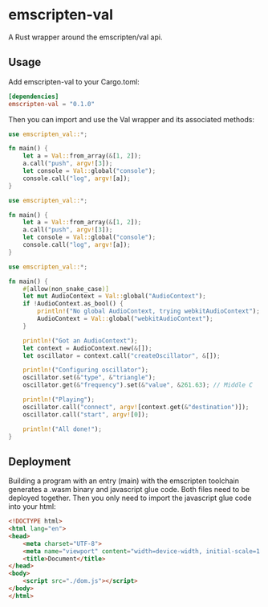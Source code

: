 # emscripten-val

A Rust wrapper around the emscripten/val api.

## Usage
Add emscripten-val to your Cargo.toml:
```toml
[dependencies]
emscripten-val = "0.1.0"
```

Then you can import and use the Val wrapper and its associated methods:
```rust
use emscripten_val::*;

fn main() {
    let a = Val::from_array(&[1, 2]);
    a.call("push", argv![3]);
    let console = Val::global("console");
    console.call("log", argv![a]);
}
```

```rust
use emscripten_val::*;

fn main() {
    let a = Val::from_array(&[1, 2]);
    a.call("push", argv![3]);
    let console = Val::global("console");
    console.call("log", argv![a]);
}
```

```rust
use emscripten_val::*;

fn main() {
    #[allow(non_snake_case)]
    let mut AudioContext = Val::global("AudioContext");
    if !AudioContext.as_bool() {
        println!("No global AudioContext, trying webkitAudioContext");
        AudioContext = Val::global("webkitAudioContext");
    }

    println!("Got an AudioContext");
    let context = AudioContext.new(&[]);
    let oscillator = context.call("createOscillator", &[]);

    println!("Configuring oscillator");
    oscillator.set(&"type", &"triangle");
    oscillator.get(&"frequency").set(&"value", &261.63); // Middle C

    println!("Playing");
    oscillator.call("connect", argv![context.get(&"destination")]);
    oscillator.call("start", argv![0]);

    println!("All done!");
}
```

## Deployment
Building a program with an entry (main) with the emscripten toolchain generates a .wasm binary and javascript glue code. Both files need to be deployed together. Then you only need to import the javascript glue code into your html:
```html
<!DOCTYPE html>
<html lang="en">
<head>
    <meta charset="UTF-8">
    <meta name="viewport" content="width=device-width, initial-scale=1.0">
    <title>Document</title>
</head>
<body>
    <script src="./dom.js"></script>
</body>
</html>
```
